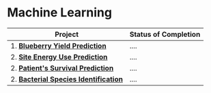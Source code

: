 # Machine Learning

| Project | Status of Completion |
| ----- | -----|
| 1. [**Blueberry Yield Prediction**](https://github.com/vaasu2002/PROJECTS/tree/main/Machine%20Learning/Wild%20Blueberry%20Yield%20Prediction) | .... |
| 2. [**Site Energy Use Prediction**]() | .... |
| 2. [**Patient's Survival Prediction**]() | .... |
| 2. [**Bacterial Species Identification**]() | .... |
